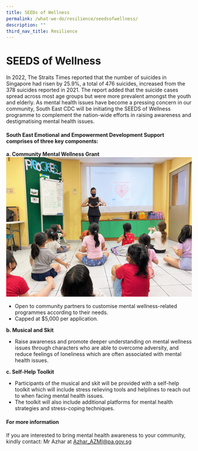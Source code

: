 ```yaml
---
title: SEEDs of Wellness
permalink: /what-we-do/resilience/seedsofwellness/
description: ""
third_nav_title: Resilience
---
```



# SEEDS of Wellness 
In 2022, The Straits Times reported that the number of suicides in Singapore had risen by 25.9%, a total of 476 suicides, increased from the 378 suicides reported in 2021. The report added that the suicide cases spread across most age groups but were more prevalent amongst the youth and elderly.
As mental health issues have become a pressing concern in our community, South East CDC will be initiating the SEEDS of Wellness programme to complement the nation-wide efforts in raising awareness and destigmatising mental health issues.

#### **S**outh East **E**motional and **E**mpowerment **D**evelopment **S**upport comprises of three key components:
**a.	Community Mental Wellness Grant**
![](/images/What%20We%20Do/Resilience/IMG-20210324-WA0010.jpg)


* Open to community partners to customise mental wellness-related programmes according to their needs.
* Capped at $5,000 per application.

**b.	Musical and Skit**
* Raise awareness and promote deeper understanding on mental wellness issues through characters who are able to overcome adversity, and reduce feelings of loneliness which are often associated with mental health issues. 

**c.	Self-Help Toolkit**
* Participants of the musical and skit will be provided with a self-help toolkit which will include stress relieving tools and helplines to reach out to when facing mental health issues.
* The toolkit will also include additional platforms for mental health strategies and stress-coping techniques.



#### For more information
If you are interested to bring mental health awareness to your community, kindly contact:
Mr Azhar at [Azhar_AZMI@pa.gov.sg](Azhar_AZMI@pa.gov.sg)